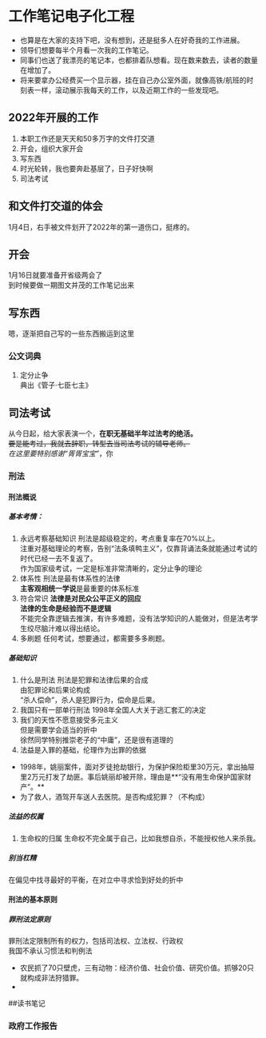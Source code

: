 
# 工作笔记电子化工程
* 也算是在大家的支持下吧，没有想到，还是挺多人在好奇我的工作进展。   
* 领导们想要每半个月看一次我的工作笔记。   
* 同事们也送了我漂亮的笔记本，也都排着队想看。现在数来数去，读者的数量在增加了。   
* 将来要拿办公经费买一个显示器，挂在自己办公室外面，就像高铁/航班的时刻表一样，滚动展示我每天的工作，以及近期工作的一些发现吧。   

## 2022年开展的工作
1. 本职工作还是天天和50多万字的文件打交道
2. 开会，组织大家开会
3. 写东西
4. 时光轮转，我也要奔赴基层了，日子好快啊
5. 司法考试

## 和文件打交道的体会
1月4日，右手被文件划开了2022年的第一道伤口，挺疼的。

## 开会
1月16日就要准备开省级两会了   
到时候要做一期图文并茂的工作笔记出来

## 写东西
嗯，逐渐把自己写的一些东西搬运到这里
### 公文词典
1. 定分止争   
典出《管子·七臣七主》

## 司法考试
从今日起，给大家表演一个，**在职无基础半年过法考的绝活。**   
~~要是能考过，我就去辞职，转型去当司法考试的辅导老师。~~   
*在这里要特别感谢“胥胥宝宝”*，你
### 刑法
#### 刑法概说
##### 基本考情：
1. 永远考察基础知识
刑法是超级稳定的，考点重复率在70%以上。   
注重对基础理论的考察，告别“法条填鸭主义”，仅靠背诵法条就能通过考试的时代已经一去不复返了。   
作为国家级考试，一定是标准非常清晰的，定分止争的理论   
2. 体系性
刑法是最有体系性的法律   
**主客观相统一学说**是最重要的体系标准
3. 符合常识
**法律是对民众公平正义的回应**   
**法律的生命是经验而不是逻辑**   
不能完全靠逻辑去推演，有许多难题，没有法学知识的人能做对，但是法考学生绞尽脑汁难以得出结论。   
4. 多刷题
任何考试，想要通过，都需要多多刷题。

##### 基础知识
1. 什么是刑法
刑法是犯罪和法律后果的合成   
由犯罪论和后果论构成   
“杀人偿命”，杀人是犯罪行为，偿命是后果。
2. 我国只有一部单行刑法
1998年全国人大关于逃汇套汇的决定
3. 我们的天性不愿意接受多元主义   
但是需要学会适当的折中   
徐然同学特别推崇老子的“中庸”，还是很有道理的   
4. 法益是入罪的基础，伦理作为出罪的依据
  - 1998年，姚丽案件，面对歹徒抢劫银行，为保护保险柜里30万元，拿出抽屉里2万元打发了劫匪。事后姚丽却被开除，理由是**“没有用生命保护国家财产”。**
  - 为了救人，酒驾开车送人去医院。是否构成犯罪？（不构成）
  
##### 法益的权属
1. 生命权的归属
生命权不完全属于自己，比如我想自杀，不能授权他人来杀我。

##### 别当杠精
在偏见中找寻最好的平衡，在对立中寻求恰到好处的折中

#### 刑法的基本原则   
##### 罪刑法定原则   
罪刑法定限制所有的权力，包括司法权、立法权、行政权   
我国不承认习惯法和判例法   
  - 农民抓了70只壁虎，三有动物：经济价值、社会价值、研究价值。抓够20只就构成非法狩猎罪。
  - 



##读书笔记
### 政府工作报告


